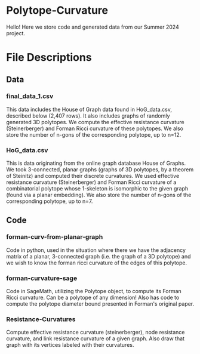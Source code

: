 # Polytope-Curvature
Hello! Here we store code and generated data from our Summer 2024 project.

# File Descriptions
## Data
### final_data_1.csv
This data includes the House of Graph data found in HoG_data.csv, described below (2,407 rows). It also includes graphs of randomly generated 3D polytopes. We compute the effective resistance curvature (Steinerberger) and Forman Ricci curvature of these polytopes. We also store the number of n-gons of the corresponding polytope, up to n=12. 
### HoG_data.csv
This is data originating from the online graph database House of Graphs. We took 3-connected, planar graphs (graphs of 3D polytopes, by a theorem of Steinitz) and computed their discrete curvatures. We used effective resistance curvature (Steinerberger) and Forman Ricci curvature of a combinatorial polytope whose 1-skeleton is isomorphic to the given graph (found via a planar embedding). We also store the number of n-gons of the corresponding polytope, up to n=7. 
## Code
### forman-curv-from-planar-graph
Code in python, used in the situation where there we have the adjacency matrix of a planar, 3-connected graph (i.e. the graph of a 3D polytope) and we wish to know the forman ricci curvature of the edges of this polytope.
### forman-curvature-sage
Code in SageMath, utilizing the Polytope object, to compute its Forman Ricci curvature. Can be a polytope of any dimension! Also has code to compute the polytope diameter bound presented in Forman's original paper. 
### Resistance-Curvatures
Compute effective resistance curvature (steinerberger), node resistance curvature, and link resistance curvature of a given graph. Also draw that graph with its vertices labeled with their curvatures.
